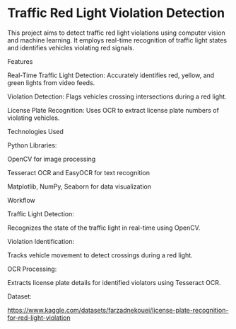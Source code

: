 # Traffic Red Light Violation Detection

This project aims to detect traffic red light violations using computer vision and machine learning. It employs real-time recognition of traffic light states and identifies vehicles violating red signals.

Features

Real-Time Traffic Light Detection: Accurately identifies red, yellow, and green lights from video feeds.

Violation Detection: Flags vehicles crossing intersections during a red light.

License Plate Recognition: Uses OCR to extract license plate numbers of violating vehicles.

Technologies Used

Python Libraries:

OpenCV for image processing

Tesseract OCR and EasyOCR for text recognition

Matplotlib, NumPy, Seaborn for data visualization


Workflow

Traffic Light Detection:

Recognizes the state of the traffic light in real-time using OpenCV.

Violation Identification:

Tracks vehicle movement to detect crossings during a red light.

OCR Processing:

Extracts license plate details for identified violators using Tesseract OCR.

Dataset:

https://www.kaggle.com/datasets/farzadnekouei/license-plate-recognition-for-red-light-violation



